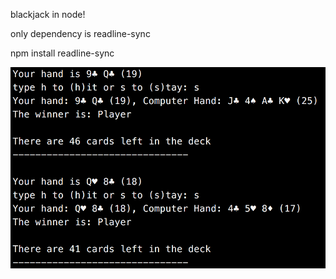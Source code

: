 blackjack in node!

only dependency is readline-sync

npm install readline-sync

![Alt screenshot](/sc.png)
